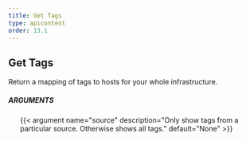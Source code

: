 ```yaml
---
title: Get Tags
type: apicontent
order: 13.1
---
```


## Get Tags
Return a mapping of tags to hosts for your whole infrastructure.

##### ARGUMENTS
<ul class="arguments">
    {{< argument name="source" description="Only show tags from a particular source. Otherwise shows all tags." default="None" >}}
</ul>